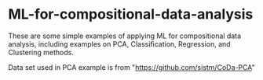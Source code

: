 # ML-for-compositional-data-analysis
These are some simple examples of applying ML for compositional data analysis, including examples on PCA, Classification, Regression, and Clustering methods.

Data set used in PCA example is from "https://github.com/sistm/CoDa-PCA"
